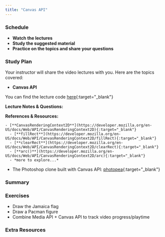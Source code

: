 ```yaml
---
title: "Canvas API"
---
```


### Schedule

  - **Watch the lectures**
  - **Study the suggested material**
  - **Practice on the topics and share your questions**

### Study Plan

  Your instructor will share the video lectures with you. Here are the topics covered:

  - **Canvas API** 

  You can find the lecture code [here](https://github.com/in-tech-gration/WDX-180/blob/main/curriculum/week26/assets/canvas.html){:target="_blank"}

  **Lecture Notes & Questions:**

  **References & Resources:**

    - [**CanvasRenderingContext2D**](https://developer.mozilla.org/en-US/docs/Web/API/CanvasRenderingContext2D){:target="_blank"}  
      - [**fillRect**](https://developer.mozilla.org/en-US/docs/Web/API/CanvasRenderingContext2D/fillRect){:target="_blank"}  
      - [**clearRect**](https://developer.mozilla.org/en-US/docs/Web/API/CanvasRenderingContext2D/clearRect){:target="_blank"}  
      - [**arc()**](https://developer.mozilla.org/en-US/docs/Web/API/CanvasRenderingContext2D/arc){:target="_blank"}  
      - *more to explore...*  
  - The Photoshop clone built with Canvas API: [photopea](https://www.photopea.com/){:target="_blank"}

### Summary

### Exercises

  - Draw the Jamaica flag  
  - Draw a Pacman figure  
  - Combine Media API + Canvas API to track video progress/playtime

### Extra Resources